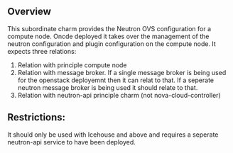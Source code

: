 Overview                                                                                                                                                                                                      
--------

This subordinate charm provides the Neutron OVS configuration for a compute
node. Oncde deployed it takes over the management of the neutron configuration
and plugin configuration on the compute node. It expects three relations:

1) Relation with principle compute node
2) Relation with message broker. If a single message broker is being used for 
   the openstack deployemnt then it can relat to that. If a seperate neutron 
   message broker is being used it should relate to that.
3) Relation with neutron-api principle charm (not nova-cloud-controller)

Restrictions:
------------

It should only be used with Icehouse and above and requires a seperate
neutron-api service to have been deployed.
